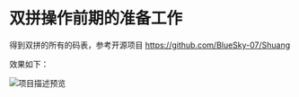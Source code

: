 # 双拼操作前期的准备工作

得到双拼的所有的码表，参考开源项目 https://github.com/BlueSky-07/Shuang

效果如下：

![项目描述预览](http://p.qlogo.cn/qqmail_head/Q3auHgzwzM4g2cLj1J8wBePWc7IpPAic163ibEce1vN1S2iaTXvz1V2ia5WWvG8TAqnZdGQ9kmibdQxMQoUqPBiaZvAyCiaZ6X0FmK9vTfwo7c7FHU/0)